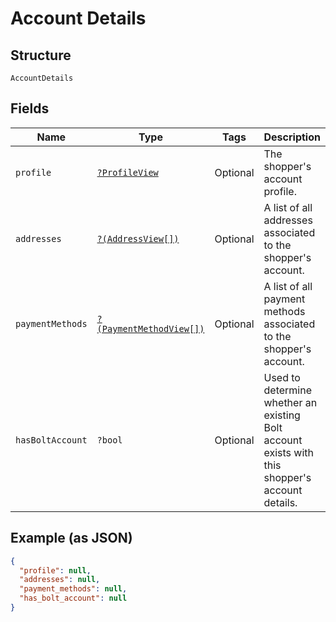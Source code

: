 
# Account Details

## Structure

`AccountDetails`

## Fields

| Name | Type | Tags | Description | Getter | Setter |
|  --- | --- | --- | --- | --- | --- |
| `profile` | [`?ProfileView`](../../doc/models/profile-view.md) | Optional | The shopper's account profile. | getProfile(): ?ProfileView | setProfile(?ProfileView profile): void |
| `addresses` | [`?(AddressView[])`](../../doc/models/address-view.md) | Optional | A list of all addresses associated to the shopper's account. | getAddresses(): ?array | setAddresses(?array addresses): void |
| `paymentMethods` | [`?(PaymentMethodView[])`](../../doc/models/payment-method-view.md) | Optional | A list of all payment methods associated to the shopper's account. | getPaymentMethods(): ?array | setPaymentMethods(?array paymentMethods): void |
| `hasBoltAccount` | `?bool` | Optional | Used to determine whether an existing Bolt account exists with this shopper's account details. | getHasBoltAccount(): ?bool | setHasBoltAccount(?bool hasBoltAccount): void |

## Example (as JSON)

```json
{
  "profile": null,
  "addresses": null,
  "payment_methods": null,
  "has_bolt_account": null
}
```

